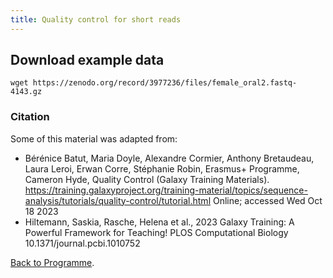 ```yaml
---
title: Quality control for short reads
---
```




## Download example data 

```
wget https://zenodo.org/record/3977236/files/female_oral2.fastq-4143.gz  
```



### Citation

Some of this material was adapted from:

* Bérénice Batut, Maria Doyle, Alexandre Cormier, Anthony Bretaudeau, Laura Leroi, Erwan Corre, Stéphanie Robin, Erasmus+ Programme, Cameron Hyde, Quality Control (Galaxy Training Materials). https://training.galaxyproject.org/training-material/topics/sequence-analysis/tutorials/quality-control/tutorial.html Online; accessed Wed Oct 18 2023
* Hiltemann, Saskia, Rasche, Helena et al., 2023 Galaxy Training: A Powerful Framework for Teaching! PLOS Computational Biology 10.1371/journal.pcbi.1010752

[Back to Programme]({{site.baseurl}}/modules/sequencing/week-2-programme/).

